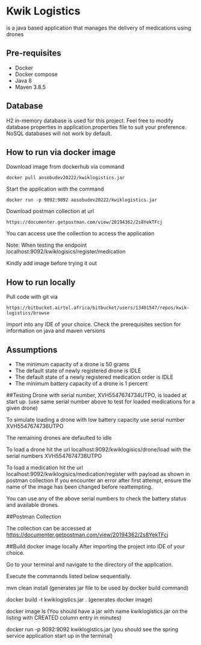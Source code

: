# Kwik Logistics
is a java based application that manages the delivery of medications using drones

## Pre-requisites
- Docker
- Docker compose
- Java 8
- Maven 3.8.5

## Database
H2 in-memory database is used for this project.
Feel free to modify database properties in application.properties file
to suit your preference.
NoSQL databases will not work by default.

## How to run via docker image
Download image from dockerhub via command

    docker pull aosobudev20222/kwiklogistics.jar

Start the application with the command

    docker run -p 9092:9092 aosobudev20222/kwiklogistics.jar

Download postman collection at url

    https://documenter.getpostman.com/view/20194362/2s8YekTFcj


You can access use the collection to access the application

Note:
When testing the endpoint
localhost:9092/kwiklogisics/register/medication

Kindly add image before trying it out

## How to run locally
Pull code with git via 

    https://bitbucket.airtel.africa/bitbucket/users/13401547/repos/kwik-logistics/browse

import into any IDE of your choice.
Check the prerequisites section for information on java and maven versions


## Assumptions
- The minimum capacity of a drone is 50 grams
- The default state of newly registered drone is IDLE
- The default state of a newly registered medication order is IDLE
- The minimum battery capacity of a drone is 1 percent

##Testing
 Drone with serial number, XVH5547674734UTPO, is loaded at start up.
 (use same serial number above to test for loaded medications for a given drone)

To simulate loading a drone with low battery capacity use serial number XVH5547674736UTPO

The remaining drones are defaulted to idle

To load a drone hit the url localhost:9092/kwiklogisics/drone/load with the 
serial numbers XVH5547674738UTPO

To load a medication hit the url localhost:9092/kwiklogisics/medication/register with payload as shown in postman collection
If you encounter an error after first attempt, ensure the name of the image has been changed before reattempting.

You can use any of the above serial numbers to check the battery status and available drones.

##Postman Collection

The collection can be accessed at https://documenter.getpostman.com/view/20194362/2s8YekTFcj


##Build docker image locally
After importing the project into IDE of your choice.

Go to your terminal and navigate to the directory of the application.

Execute the commannds listed below sequentially.

mvn clean install
(generates jar file to be used by docker build command)

docker build -t kwiklogistics.jar .
(generates docker image)

docker image ls
(You should have a jar with name kwiklogistics.jar on the listing with CREATED column entry in minutes)

docker run -p 9092:9092 kwiklogistics.jar
(you should see the spring service application start up in the terminal)





 